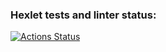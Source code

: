 ### Hexlet tests and linter status:
[![Actions Status](https://github.com/Muz4k/devops-for-programmers-project-lvl1/workflows/hexlet-check/badge.svg)](https://github.com/Muz4k/devops-for-programmers-project-lvl1/actions)